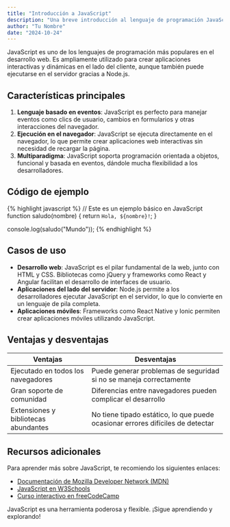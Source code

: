 ```yaml
---
title: "Introducción a JavaScript"
description: "Una breve introducción al lenguaje de programación JavaScript"
author: "Tu Nombre"
date: "2024-10-24"
---
```


JavaScript es uno de los lenguajes de programación más populares en el desarrollo web. Es ampliamente utilizado para crear aplicaciones interactivas y dinámicas en el lado del cliente, aunque también puede ejecutarse en el servidor gracias a Node.js.

## Características principales

1. **Lenguaje basado en eventos**: JavaScript es perfecto para manejar eventos como clics de usuario, cambios en formularios y otras interacciones del navegador.
2. **Ejecución en el navegador**: JavaScript se ejecuta directamente en el navegador, lo que permite crear aplicaciones web interactivas sin necesidad de recargar la página.
3. **Multiparadigma**: JavaScript soporta programación orientada a objetos, funcional y basada en eventos, dándole mucha flexibilidad a los desarrolladores.

## Código de ejemplo

{% highlight javascript %}
// Este es un ejemplo básico en JavaScript
function saludo(nombre) {
    return `Hola, ${nombre}!`;
}

console.log(saludo("Mundo"));
{% endhighlight %}

## Casos de uso

- **Desarrollo web**: JavaScript es el pilar fundamental de la web, junto con HTML y CSS. Bibliotecas como jQuery y frameworks como React y Angular facilitan el desarrollo de interfaces de usuario.
- **Aplicaciones del lado del servidor**: Node.js permite a los desarrolladores ejecutar JavaScript en el servidor, lo que lo convierte en un lenguaje de pila completa.
- **Aplicaciones móviles**: Frameworks como React Native y Ionic permiten crear aplicaciones móviles utilizando JavaScript.

## Ventajas y desventajas

| Ventajas                            | Desventajas                            |
| ----------------------------------- | -------------------------------------- |
| Ejecutado en todos los navegadores  | Puede generar problemas de seguridad si no se maneja correctamente |
| Gran soporte de comunidad           | Diferencias entre navegadores pueden complicar el desarrollo |
| Extensiones y bibliotecas abundantes| No tiene tipado estático, lo que puede ocasionar errores difíciles de detectar |

## Recursos adicionales

Para aprender más sobre JavaScript, te recomiendo los siguientes enlaces:

- [Documentación de Mozilla Developer Network (MDN)](https://developer.mozilla.org/es/docs/Web/JavaScript)
- [JavaScript en W3Schools](https://www.w3schools.com/js/)
- [Curso interactivo en freeCodeCamp](https://www.freecodecamp.org/learn/)

JavaScript es una herramienta poderosa y flexible. ¡Sigue aprendiendo y explorando!


